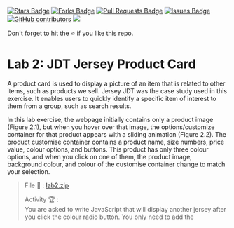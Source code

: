 <a href="https://github.com/drshahizan/learn-php/stargazers"><img src="https://img.shields.io/github/stars/drshahizan/learn-php" alt="Stars Badge"/></a>
<a href="https://github.com/drshahizan/learn-php/network/members"><img src="https://img.shields.io/github/forks/drshahizan/learn-php" alt="Forks Badge"/></a>
<a href="https://github.com/drshahizan/learn-php/pulls"><img src="https://img.shields.io/github/issues-pr/drshahizan/learn-php" alt="Pull Requests Badge"/></a>
<a href="https://github.com/drshahizan/learn-php/issues"><img src="https://img.shields.io/github/issues/drshahizan/learn-php" alt="Issues Badge"/></a>
<a href="https://github.com/drshahizan/learn-php/graphs/contributors"><img alt="GitHub contributors" src="https://img.shields.io/github/contributors/drshahizan/learn-php?color=2b9348"></a>
![](https://visitor-badge.glitch.me/badge?page_id=drshahizan/learn-php)

Don't forget to hit the :star: if you like this repo.

# Lab 2: JDT Jersey Product Card

A product card is used to display a picture of an item that is related to other items, such as products we sell. Jersey JDT was the case study used in this exercise. It enables users to quickly identify a specific item of interest to them from a group, such as search results.

In this lab exercise, the webpage initially contains only a product image (Figure 2.1), but when you hover over that image, the options/customize container for that product appears with a sliding animation (Figure 2.2). The product customise container contains a product name, size numbers, price value, colour options, and buttons. This product has only three colour options, and when you click on one of them, the product image, background colour, and colour of the customise container change to match your selection.

> File 📁 : [lab2.zip](./download/lab2.zip?raw=true)
> 
> Activity 🏆 : <br>
> You are asked to write JavaScript that will display another jersey after you click the colour radio button. You only need to add the <script> tag to the HTML file. When you click the grey radio button, the colours in the background, button, size, and price become grey. A white-pink jersey will also be displayed (Figure 2.3). Please see Figure 2.4 for the implementation results after clicking on the Gold radio button.

<img src="./download/l2int-a.png" width="400" />

**Figure 2.1**: Main page

<img src="./download/l2int-b.png" width="400" />

**Figure 2.2**: Hover your mouse over the image section

<img src="./download/l2int-c.png" width="400" />

**Figure 2.3**: You select the grey radio option

<img src="./download/l2int-d.png" width="400" />

**Figure 2.4**: You select the gold radio option



## Contribution 🛠️
Please create an [Issue](https://github.com/drshahizan/learn-php/issues) for any improvements, suggestions or errors in the content.

You can also contact me using [Linkedin](https://www.linkedin.com/in/drshahizan/) for any other queries or feedback.

[![Visitors](https://api.visitorbadge.io/api/visitors?path=https%3A%2F%2Fgithub.com%2Fdrshahizan&labelColor=%23697689&countColor=%23555555&style=plastic)](https://visitorbadge.io/status?path=https%3A%2F%2Fgithub.com%2Fdrshahizan)
![](https://hit.yhype.me/github/profile?user_id=81284918)

